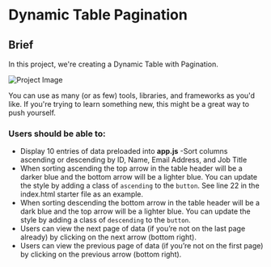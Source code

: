 # Dynamic Table Pagination

## Brief 

In this project, we're creating a Dynamic Table with Pagination.

![Project Image](https://coachtestprep.s3.amazonaws.com/direct-uploads/user-117025/47a34d22-0ed1-4758-b260-19e0eeb2b016/CleanShot%202021-12-24%20at%2013.47.09.png)

You can use as many (or as few) tools, libraries, and frameworks as you'd like. If you're trying to learn something new, this might be a great way to push yourself.

### Users should be able to: 

- Display 10 entries of data preloaded into **app.js**
-Sort columns ascending or descending by ID, Name, Email Address, and Job Title
- When sorting ascending the top arrow in the table header will be a darker blue and the bottom arrow will be a lighter blue. You can update the style by adding a class of `ascending` to the `button`. See line 22 in the index.html starter file as an example.
- When sorting descending the bottom arrow in the table header will be a dark blue and the top arrow will be a lighter blue. You can update the style by adding a class of `descending` to the `button`.
- Users can view the next page of data (if you’re not on the last page already) by clicking on the next arrow (bottom right).
- Users can view the previous page of data (if you’re not on the first page) by clicking on the previous arrow (bottom right).